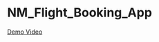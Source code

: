 # NM_Flight_Booking_App

[Demo Video](https://drive.google.com/file/d/13WtzGrki4hSpKliWRnX3jLhu9THlceb-/view?usp=share_link)
